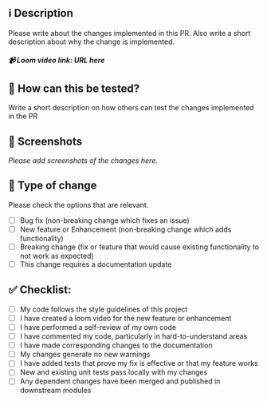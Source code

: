 ## ℹ️ Description

Please write about the changes implemented in this PR. Also write a short description about why the change is implemented.

##### 📹 Loom video link: _URL here_

## 🧪 How can this be tested?

Write a short description on how others can test the changes implemented in the PR

## 📸 Screenshots

_Please add screenshots of the changes here._

## 📍 Type of change

Please check the options that are relevant.

- [ ] Bug fix (non-breaking change which fixes an issue)
- [ ] New feature or Enhancement (non-breaking change which adds functionality)
- [ ] Breaking change (fix or feature that would cause existing functionality to not work as expected)
- [ ] This change requires a documentation update

## ✅ Checklist:

- [ ] My code follows the style guidelines of this project
- [ ] I have created a loom video for the new feature or enhancement
- [ ] I have performed a self-review of my own code
- [ ] I have commented my code, particularly in hard-to-understand areas
- [ ] I have made corresponding changes to the documentation
- [ ] My changes generate no new warnings
- [ ] I have added tests that prove my fix is effective or that my feature works
- [ ] New and existing unit tests pass locally with my changes
- [ ] Any dependent changes have been merged and published in downstream modules
